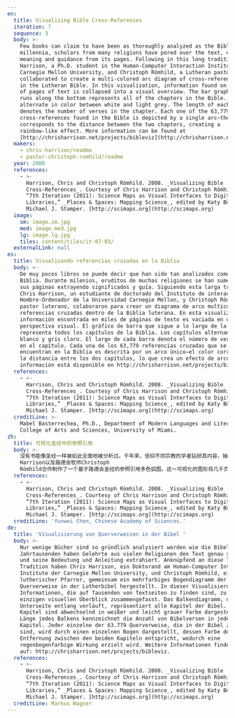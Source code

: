 ```yaml
---
en:
  title: Visualizing Bible Cross-References
  iteration: 7
  sequence: 3
  body: >-
    Few books can claim to have been as thoroughly analyzed as the Bible. For
    millennia, scholars from many religions have pored over the text, extracting
    meaning and guidance from its pages. Following in this long tradition, Chris
    Harrison, a Ph.D. student in the Human-Computer Interaction Institute at
    Carnegie Mellon University, and Christoph Römhild, a Lutheran pastor,
    collaborated to create a multi-colored arc diagram of cross-references found
    in the Lutheran Bible. In this visualization, information found on thousands
    of pages of text is collapsed into a visual overview. The bar graph that
    runs along the bottom represents all of the chapters in the Bible. Chapters
    alternate in color between white and light grey. The length of each bar
    denotes the number of verses in the chapter. Each one of the 63,779
    cross-references found in the Bible is depicted by a single arc—the color
    corresponds to the distance between the two chapters, creating a
    rainbow-like effect. More information can be found at
    [http://chrisharrison.net/projects/bibleviz](http://chrisharrison.net/projects/bibleviz).
  makers:
    - chris-harrison/readme
    - pastor-christoph-romhild/readme
  year: 2008
  references:
    - >-
      Harrison, Chris and Christoph Römhild. 2008. _Visualizing Bible
      Cross-References_. Courtesy of Chris Harrison and Christoph Römhild. In
      “7th Iteration (2011): Science Maps as Visual Interfaces to Digital
      Libraries,” _Places & Spaces: Mapping Science_, edited by Katy Börner and
      Michael J. Stamper. [http://scimaps.org](http://scimaps.org)
  image:
    sm: image.sm.jpg
    med: image.med.jpg
    lg: image.lg.jpg
    tiles: content/tiles/it-07-03/
  externalLink: null
es:
  title: Visualizando referencias cruzadas en la Biblia
  body: >-
    De muy pocos libros se puede decir que han sido tan analizados como la
    Biblia. Durante milenios, eruditos de muchas religiones se han sumergido en
    sus páginas extrayendo significados y guía. Siguiendo esta larga tradición,
    Chris Harrison, un estudiante de doctorado del Instituto de interacción
    Hombre-Ordenador de la Universidad Carnegie Mellon, y Christoph Römhild, un
    pastor luterano, colaboraron para crear un diagrama de arco multicolor de
    referencias cruzadas dentro de la Biblia luterana. En esta visualización, la
    información encontrada en miles de páginas de texto es vaciada en una
    perspectiva visual. El gráfico de barra que sigue a lo largo de la base
    representa todos los capítulos de la Biblia. Los capítulos alternan en color
    blanco y gris claro. El largo de cada barra denota el número de versículos
    en el capítulo. Cada una de los 63,779 referencias cruzadas que se
    encuentran en la Biblia es descrita por un arco único—el color corresponde a
    la distancia entre los dos capítulos, lo que crea un efecto de arcoiris. Más
    información está disponible en http://chrisharrison.net/projects/bibleviz.
  references:
    - >-
      Harrison, Chris and Christoph Römhild. 2008. _Visualizing Bible
      Cross-References_. Courtesy of Chris Harrison and Christoph Römhild. In
      “7th Iteration (2011): Science Maps as Visual Interfaces to Digital
      Libraries,” _Places & Spaces: Mapping Science_, edited by Katy Börner and
      Michael J. Stamper. [http://scimaps.org](http://scimaps.org)
  creditLine: >-
    Mabel Basterrechea, Ph.D., Department of Modern Languages and Literatures,
    College of Arts and Sciences, University of Miami.
zh:
  title: 可视化圣经中的参照引用
  body: >-
    没有书能像圣经一样被如此全面地被分析过。千年来，信仰不同宗教的学者钻研其内容，抽象其含义。沿着这一悠久的历史传统，卡内基梅隆大学人机交互中心的博士生Chris
    Harrison以及路德会牧师Christoph
    Römhild合作制作了一个基于路德会圣经的参照引用多色弧图。这一可视化的图形将几千页圣经转化成了一张可视化的地图。底部的条形图代表了圣经的所有章节，并用白色和浅灰色相间隔。条形的宽度与章节中的诗篇个数相对应。圣经中有63,779个参照引用，每一个都由一个弧形表示—颜色与两个章节之间的距离相对应，形成一个如彩虹的地图。更多的信息请访问http://chrisharrison.net/projects/bibleviz。
  references:
    - >-
      Harrison, Chris and Christoph Römhild. 2008. _Visualizing Bible
      Cross-References_. Courtesy of Chris Harrison and Christoph Römhild. In
      “7th Iteration (2011): Science Maps as Visual Interfaces to Digital
      Libraries,” _Places & Spaces: Mapping Science_, edited by Katy Börner and
      Michael J. Stamper. [http://scimaps.org](http://scimaps.org)
  creditLine: 'Yunwei Chen, Chinese Academy of Sciences.'
de:
  title: 'Visualisierung von Querverweisen in der Bibel '
  body: >-
    Nur wenige Bücher sind so gründlich analysiert worden wie die Bibel. Seit
    Jahrtausenden haben Gelehrte aus vielen Religionen den Text genau studiert,
    und seine Bedeutung und Anleitung extrahiert. Anknüpfend an diese lange
    Tradition haben Chris Harrison, ein Doktorand am Human-Computer Interaction
    Institute der Carnegie Mellon University, und Christoph Römhild, ein
    lutherischer Pfarrer, gemeinsam ein mehrfarbiges Bogendiagramm der
    Querverweise in der Lutherbibel hergestellt. In dieser Visualisierung werden
    Informationen, die auf Tausenden von Textseiten zu finden sind, zu einem
    einzigen visuellen Überblick zusammengefasst. Das Balkendiagramm, das an der
    Unterseite entlang verläuft, repräsentiert alle Kapitel der Bibel. Die
    Kapitel sind abwechselnd in weißer und leicht grauer Farbe dargestellt. Die
    Länge jedes Balkens kennzeichnet die Anzahl von Bibelversen in jedem
    Kapitel. Jeder einzelne der 63.779 Querverweise, die in der Bibel zu finden
    sind, wird durch einen einzelnen Bogen dargestellt, dessen Farbe der
    Entfernung zwischen den beiden Kapiteln entspricht, wodurch eine
    regenbogenfarbige Wirkung erzielt wird. Weitere Informationen finden Sie
    auf: http://chrisharrison.net/projects/bibleviz.
  references:
    - >-
      Harrison, Chris and Christoph Römhild. 2008. _Visualizing Bible
      Cross-References_. Courtesy of Chris Harrison and Christoph Römhild. In
      “7th Iteration (2011): Science Maps as Visual Interfaces to Digital
      Libraries,” _Places & Spaces: Mapping Science_, edited by Katy Börner and
      Michael J. Stamper. [http://scimaps.org](http://scimaps.org)
  creditLine: Markus Wagner
---
```

